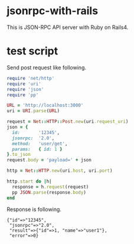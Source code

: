 # jsonrpc-with-rails

This is JSON-RPC API server with Ruby on Rails4.

# test script

Send post request like following.

```ruby
require 'net/http'
require 'uri'
require 'json'
require 'pp'

URL = 'http://localhost:3000'
uri = URI.parse(URL)

request = Net::HTTP::Post.new(uri.request_uri)
json = {
  id:       '12345',
  jsonrpc:  '2.0',
  method:   'user/get',
  params:   { id: 1 }
}.to_json
request.body = 'payload=' + json

http = Net::HTTP.new(uri.host, uri.port)

http.start do |h|
  response = h.request(request)
  pp JSON.parse(response.body)
end
```

Response is following.

```
{"id"=>"12345",
 "jsonrpc"=>"2.0",
 "result"=>{"id"=>1, "name"=>"user1"},
 "error"=>0}
```

